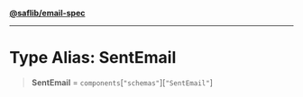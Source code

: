 [**@saflib/email-spec**](../index.md)

---

# Type Alias: SentEmail

> **SentEmail** = `components`\[`"schemas"`\]\[`"SentEmail"`\]
